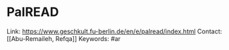 # PalREAD

Link: https://www.geschkult.fu-berlin.de/en/e/palread/index.html
Contact: [[Abu-Remaileh, Refqa]]
Keywords: #ar